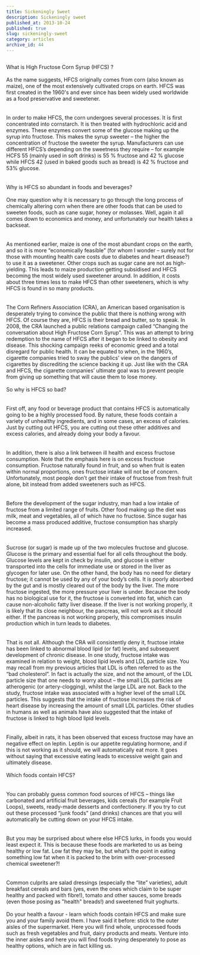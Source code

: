 ```yaml
---
title: Sickeningly Sweet
description: Sickeningly sweet
published_at: 2013-10-24
published: true
slug: sickeningly-sweet
category: articles
archive_id: 44
---
```


<div><img src="/assets/images/articles/hfcs_final.jpg" alt=""><p class="caption"></p><span class="mySubHeading">What is High Fructose Corn Syrup (HFCS) ?</span><br><br>
As the name suggests, HFCS originally comes from corn (also known as maize), one of the most extensively cultivated crops on earth. HFCS was first created in the 1960's and ever since has been widely used worldwide as a food preservative and sweetener. <br><br><br>
In order to make HFCS, the corn undergoes several processes. It is first concentrated into cornstarch. It is then treated with hydrochloric acid and enzymes. These enzymes convert some of the glucose making up the syrup into fructose. This makes the syrup sweeter – the higher the concentration of fructose the sweeter the syrup. Manufacturers can use different HFCS’s depending on the sweetness they require – for example HCFS 55 (mainly used in soft drinks) is 55 % fructose and 42 % glucose while HFCS 42 (used in baked goods such as bread) is 42 % fructose and 53% glucose. <br><br><br><span class="mySubHeading">Why is HFCS so abundant in foods and beverages?</span><br><br>
One may question why it is necessary to go through the long process of chemically altering corn when there are other foods that can be used to sweeten foods, such as cane sugar, honey or molasses. Well, again it all comes down to economics and money, and unfortunately our health takes a backseat.<br><br><br>
As mentioned earlier, maize is one of the most abundant crops on the earth, and so it is more “economically feasible” (for whom I wonder – surely not for those with mounting health care costs due to diabetes and heart disease?) to use it as a sweetener. Other crops such as sugar cane are not as high-yielding. This leads to maize production getting subsidised and HFCS becoming the most widely used sweetener around. In addition, it costs about three times less to make HFCS than other sweeteners, which is why HFCS is found in so many products. <br><br><br>
The Corn Refiners Association (CRA), an American based organisation is desperately trying to convince the public that there is nothing wrong with HFCS. Of course they are, HFCS is their bread and butter, so to speak. In 2008, the CRA launched a public relations campaign called “Changing the conversation about High Fructose Corn Syrup”. This was an attempt to bring redemption to the name of HFCS after it began to be linked to obesity and disease. This shocking campaign reeks of economic greed and a total disregard for public health. It can be equated to when, in the 1960’s, cigarette companies tried to sway the publics’ view on the dangers of cigarettes by discrediting the science backing it up. Just like with the CRA and HFCS, the cigarette companies’ ultimate goal was to prevent people from giving up something that will cause them to lose money.  <br><br><span class="mySubHeading">So why is HFCS so bad?</span><br><br><br>
First off, any food or beverage product that contains HFCS is automatically going to be a highly processed food. By nature, these foods contain a variety of unhealthy ingredients, and in some cases, an excess of calories. Just by cutting out HFCS, you are cutting out these other additives and excess calories, and already doing your body a favour.<br><br><br>
In addition, there is also a link between ill health and excess fructose consumption. Note that the emphasis here is on excess fructose consumption. Fructose naturally found in fruit, and so when fruit is eaten within normal proportions, ones fructose intake will not be of concern. Unfortunately, most people don’t get their intake of fructose from fresh fruit alone, bit instead from added sweeteners such as HFCS. <br><br><br>
Before the development of the sugar industry, man had a low intake of fructose from a limited range of fruits. Other food making up the diet was milk, meat and vegetables, all of which have no fructose. Since sugar has become a mass produced additive, fructose consumption has sharply increased. <br><br><br>
Sucrose (or sugar) is made up of the two molecules fructose and glucose. Glucose is the primary and essential fuel for all cells throughout the body. Glucose levels are kept in check by insulin, and glucose is either transported into the cells for immediate use or stored in the liver as glycogen for later use. On the other hand, the body has no need for dietary fructose; it cannot be used by any of your body’s cells. It is poorly absorbed by the gut and is mostly cleared out of the body by the liver. The more fructose ingested, the more pressure your liver is under.  Because the body has no biological use for it, the fructose is converted into fat, which can cause non-alcoholic fatty liver disease. If the liver is not working properly, it is likely that its close neighbour, the pancreas, will not work as it should either. If the pancreas is not working properly, this compromises insulin production which in turn leads to diabetes. <br><br><br>
That is not all. Although the CRA will consistently deny it, fructose intake has been linked to abnormal blood lipid (or fat) levels, and subsequent development of chronic disease. In one study, fructose intake was examined in relation to weight, blood lipid levels and LDL particle size. You may recall from my previous articles that LDL is often referred to as the “bad cholesterol”. In fact is actually the size, and not the amount, of the LDL particle size that one needs to worry about – the small LDL particles are atherogenic (or artery-clogging), whilst the large LDL are not. Back to the study, fructose intake was associated with a higher level of the small LDL particles. This suggests that the intake of fructose increases the risk of heart disease by increasing the amount of small LDL particles. Other studies in humans as well as animals have also suggested that the intake of fructose is linked to high blood lipid levels. <br><br><br>
Finally, albeit in rats, it has been observed that excess fructose may have an negative effect on leptin. Leptin is our appetite regulating hormone, and if this is not working as it should, we will automatically eat more. It goes without saying that excessive eating leads to excessive weight gain and ultimately disease. <br><br><span class="mySubHeading">Which foods contain HFCS?</span><br><br><br>
You can probably guess common food sources of HFCS – things like carbonated and artificial fruit beverages, kids cereals (for example Fruit Loops), sweets, ready-made desserts and confectionery. If you try to cut out these processed “junk foods” (and drinks) chances are that you will automatically be cutting down on your HFCS intake. <br><br><br>
But you may be surprised about where else HFCS lurks, in foods you would least expect it. This is because these foods are marketed to us as being healthy or low fat. Low fat they may be, but what’s the point in eating something low fat when it is packed to the brim with over-processed chemical sweetener?!<br><br><br>
Common culprits are salad dressings (especially the “lite” varieties), adult breakfast cereals and bars (yes, even the ones which claim to be super healthy and packed with fibre!), tomato and other sauces, some breads (even those posing as "health" breads!) and sweetened fruit yoghurts.  <br><br>
Do your health a favour - learn which foods contain HFCS and make sure you and your family avoid them. I have said it before: stick to the outer aisles of the supermarket. Here you will find whole, unprocessed foods such as fresh vegetables and fruit, dairy products and meats. Venture into the inner aisles and here you will find foods trying desperately to pose as healthy options, which are in fact killing us.</div>

